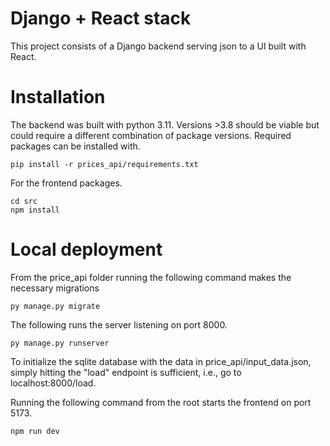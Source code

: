 # Django + React stack

This project consists of a Django backend serving json to a UI built with React.

# Installation

The backend was built with python 3.11. Versions >3.8 should be viable but could require a different combination of package versions. Required packages can be installed with.

```
pip install -r prices_api/requirements.txt
```

For the frontend packages.

```
cd src
npm install
```

# Local deployment

From the price_api folder running the following command makes the necessary migrations 

```
py manage.py migrate
```

The following runs the server listening on port 8000.

```
py manage.py runserver
```

To initialize the sqlite database with the data in price_api/input_data.json, simply hitting the "load" endpoint is sufficient, i.e., go to localhost:8000/load.

Running the following command from the root starts the frontend on port 5173.
```
npm run dev
```